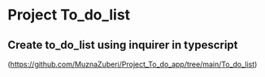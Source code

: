 # Project To_do_list
## Create to_do_list using inquirer in typescript
(https://github.com/MuznaZuberi/Project_To_do_app/tree/main/To_do_list)
